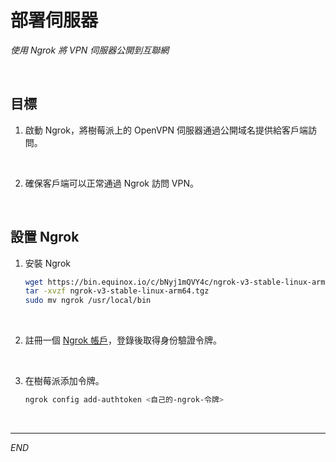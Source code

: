 # 部署伺服器 

_使用 Ngrok 將 VPN 伺服器公開到互聯網_

<br>

## 目標

1. 啟動 Ngrok，將樹莓派上的 OpenVPN 伺服器通過公開域名提供給客戶端訪問。

<br>

2. 確保客戶端可以正常通過 Ngrok 訪問 VPN。

<br>

## 設置 Ngrok

1. 安裝 Ngrok

    ```bash
    wget https://bin.equinox.io/c/bNyj1mQVY4c/ngrok-v3-stable-linux-arm64.tgz
    tar -xvzf ngrok-v3-stable-linux-arm64.tgz
    sudo mv ngrok /usr/local/bin
    ```

<br>

2. 註冊一個 [Ngrok 帳戶](https://ngrok.com/)，登錄後取得身份驗證令牌。

<br>

3. 在樹莓派添加令牌。

    ```bash
    ngrok config add-authtoken <自己的-ngrok-令牌>
    ```

<br>

___

_END_